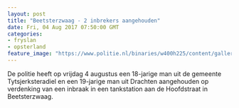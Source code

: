 ```yaml
---
layout: post
title: "Beetsterzwaag - 2 inbrekers aangehouden"
date: Fri, 04 Aug 2017 07:50:00 GMT
categories: 
- fryslan 
- opsterland 
feature_image: "https://www.politie.nl/binaries/w400h225/content/gallery/politie/stockfotos/algemeen/bewaker-in-cellenblok.jpg"
---
```


De politie heeft op vrijdag 4 augustus een 18-jarige man uit de gemeente Tytsjerksteradiel en een 19-jarige man uit Drachten aangehouden op verdenking van een inbraak in een tankstation aan de Hoofdstraat in Beetsterzwaag.
